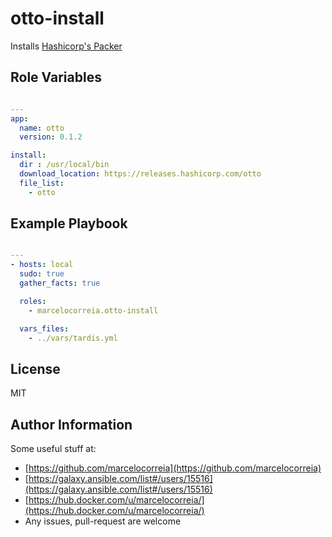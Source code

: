 # otto-install

Installs [Hashicorp's Packer](https://ottoproject.io)



## Role Variables
```yml

---
app:
  name: otto
  version: 0.1.2

install:
  dir : /usr/local/bin
  download_location: https://releases.hashicorp.com/otto
  file_list:
    - otto

```


Example Playbook
----------------
```yml

---
- hosts: local
  sudo: true
  gather_facts: true

  roles:
    - marcelocorreia.otto-install

  vars_files:
    - ../vars/tardis.yml

```

License
-------

MIT

Author Information
------------------
Some useful stuff at:
  - [https://github.com/marcelocorreia](https://github.com/marcelocorreia)
  - [https://galaxy.ansible.com/list#/users/15516](https://galaxy.ansible.com/list#/users/15516)
  - [https://hub.docker.com/u/marcelocorreia/](https://hub.docker.com/u/marcelocorreia/)
  - Any issues, pull-request are welcome
